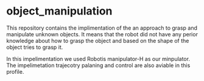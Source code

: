 # object_manipulation
This repository contains the implimentation of the an approach to grasp and manipulate unknown objects. It means that the robot did not have any perior knowledge about how to grasp the object and based on  the shape of the object tries to grasp it. 

In this impelimentation we used Robotis manipulator-H as our minpulator. The impelimetation trajecotry palaning and control are also aviable in this profile.  
